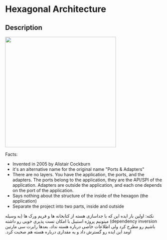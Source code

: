 # Hexagonal Architecture

## Description

<img src="image1.png" style="width:3.69792in" />

Facts:

- Invented in 2005 by Alistair Cockburn
- it's an alternative name for the original name "Ports & Adapters"
- There are no layers. You have the application, the ports, and the adapters. The ports belong to the application, they are the API/SPI of the application. Adapters are outside the application, and each one depends on the port of the application.
- Says nothing about the structure of the inside of the hexagon (the application)
- Separate the project into two parts, inside and outside

<span dir="rtl">نکته: اولین بار ایده این که با جداسازی هسته از کتابخانه ها و فریم ورک ها (به وسیله dependency inversion) میتونیم پروژه استیبل با امکان تست پذیری خوبی رو داشته باشیم رو مطرح کرد ولی اطلاعات خاصی درباره هسته نداد، بعدها رابرت سی مارتین اومد این ایده رو گسترش داد و یه مقداری درباره هسته هم صحبت کرد.</span>
